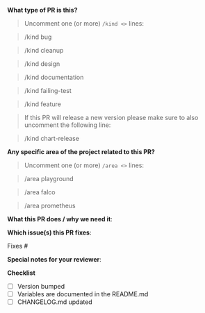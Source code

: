 <!--  Thanks for sending a pull request!  Here are some tips for you:

1. If this is your first time, please read our contributor guidelines in the [CONTRIBUTING.md](https://github.com/mawinkler/.github/blob/master/CONTRIBUTING.md).
2. Please label this pull request according to what type of issue you are addressing.
3. If the PR is unfinished while opening it specify a wip in the title before the actual title, for example, "wip: my awesome feature"
-->

**What type of PR is this?**

> Uncomment one (or more) `/kind <>` lines:

> /kind bug

> /kind cleanup

> /kind design

> /kind documentation

> /kind failing-test

> /kind feature

> If this PR will release a new version please make sure to also uncomment the following line:

> /kind chart-release

<!--
Please remove the leading whitespace before the `/kind <>` you uncommented.
-->

**Any specific area of the project related to this PR?**

> Uncomment one (or more) `/area <>` lines:

> /area playground

> /area falco

> /area prometheus

<!--
Please remove the leading whitespace before the `/area <>` you uncommented.
-->

**What this PR does / why we need it**:

**Which issue(s) this PR fixes**:

<!--
Automatically closes linked issue when PR is merged.
Usage: `Fixes #<issue number>`, or `Fixes (paste link of issue)`.
If PR is `kind/failing-tests`, please post the related issues/tests in a comment and do not use `Fixes`.
-->

Fixes #

**Special notes for your reviewer**:

**Checklist**

<!--
Place an '[x]' (no spaces) in all applicable fields. Please remove unrelated fields.
-->

- [ ] Version bumped
- [ ] Variables are documented in the README.md
- [ ] CHANGELOG.md updated
